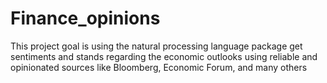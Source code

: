 # Finance_opinions
This project goal is using the natural processing language package get sentiments and stands regarding the economic outlooks using reliable and opinionated sources like Bloomberg, Economic Forum, and many others 
